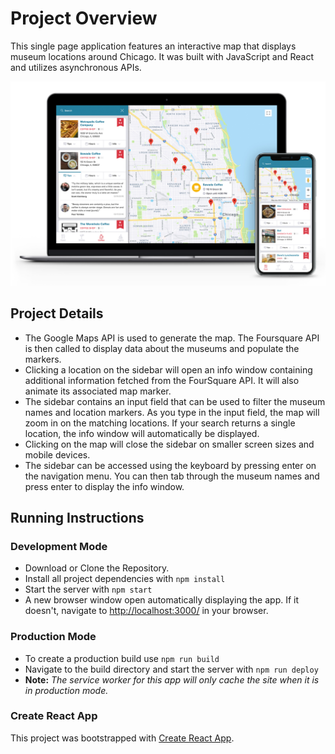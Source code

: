 # Project Overview

This single page application features an interactive map that displays museum locations around Chicago. It was built with JavaScript and React and utilizes asynchronous APIs.

![Screenshot of The Loop: Chicago City Guide](img/loop_screenshot.jpg)

## Project Details

- The Google Maps API is used to generate the map. The Foursquare API is then called to display data about the museums and populate the markers.
- Clicking a location on the sidebar will open an info window containing additional information fetched from the FourSquare API. It will also animate its associated map marker.
- The sidebar contains an input field that can be used to filter the museum names and location markers. As you type in the input field, the map will zoom in on the matching locations. If your search returns a single location, the info window will automatically be displayed.
- Clicking on the map will close the sidebar on smaller screen sizes and mobile devices.
- The sidebar can be accessed using the keyboard by pressing enter on the navigation menu. You can then tab through the museum names and press enter to display the info window.

## Running Instructions

### Development Mode

- Download or Clone the Repository.
- Install all project dependencies with `npm install`
- Start the server with `npm start`
- A new browser window open automatically displaying the app. If it doesn't, navigate to [http://localhost:3000/](http://localhost:3000/) in your browser.

### Production Mode

- To create a production build use `npm run build`
- Navigate to the build directory and start the server with `npm run deploy`
- **Note:** _The service worker for this app will only cache the site when it is in production mode._

### Create React App

This project was bootstrapped with [Create React App](https://github.com/facebookincubator/create-react-app).

